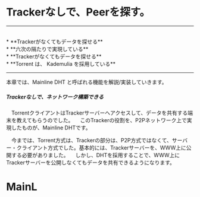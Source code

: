 # Trackerなしで、Peerを探す。
<hr>
<br>
* **Trackerがなくてもデータを探せる**
<br>
* **六次の隔たりで実現している**
<br>
* **Trackerがなくてもデータを探せる**
<br>
* **Torrent は、 Kademulia を採用している**
<br>
<hr>

本章では、Mainline DHT と呼ばれる機能を解説/実装していきます。


##### Trackerなしで、ネットワーク構築できる
　TorrentクライアントはTrackerサーバーへアクセスして、データを共有する端末を教えてもらうのでした。
　このTrackerの役割を、P2Pネットワーク上で実現したものが、Mainline DHTです。

　今までは、Torrent方式は、Trackerの部分は、P2P方式ではなくて、サーバー・クライアント方式でした。基本的には、Trackerサーバーを、WWW上に公開する必要がありました。
　しかし、DHTを採用することで、WWW上にTrackerサーバーを公開しなくてもデータを共有できるようになります。
　
# MainL















